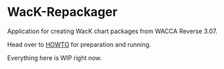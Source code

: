# WacK-Repackager

Application for creating WacK chart packages from WACCA Reverse 3.07.

Head over to [HOWTO](HOWTO.md) for preparation and running.

Everything here is WIP right now.